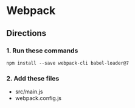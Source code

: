 # Webpack

## Directions

### 1. Run these commands
```
npm install --save webpack-cli babel-loader@7
```

### 2. Add these files
* src/main.js
* webpack.config.js
